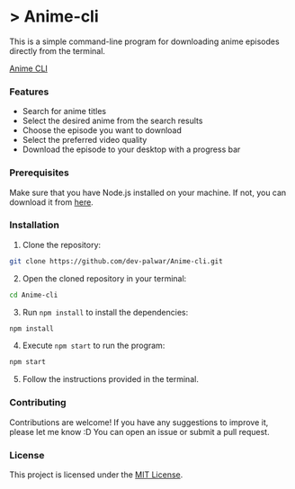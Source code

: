 # > Anime-cli

This is a simple command-line program for downloading anime episodes directly from the terminal. 

[Anime CLI](https://github.com/dev-palwar/Anime-cli/assets/102988552/3afcffbc-807b-41a0-a442-5097b0cb6920)

### Features

- Search for anime titles
- Select the desired anime from the search results
- Choose the episode you want to download
- Select the preferred video quality
- Download the episode to your desktop with a progress bar

### Prerequisites

Make sure that you have Node.js installed on your machine. If not, you can download it from [here](https://nodejs.org/).

### Installation

1. Clone the repository:

```bash
git clone https://github.com/dev-palwar/Anime-cli.git
```

2. Open the cloned repository in your terminal:

```bash
cd Anime-cli
```

3. Run `npm install` to install the dependencies:

```bash
npm install
```

4. Execute `npm start` to run the program:

```bash
npm start
```

5. Follow the instructions provided in the terminal.
 

### Contributing

Contributions are welcome! If you have any suggestions to improve it, please let me know :D You can open an issue or submit a pull request.

### License

This project is licensed under the [MIT License](LICENSE).
